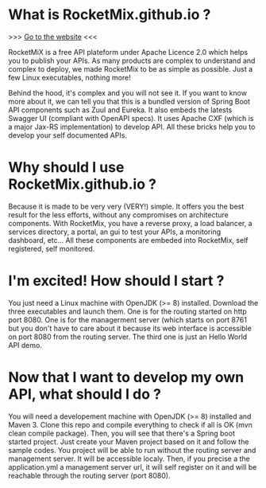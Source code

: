 # What is RocketMix.github.io ?

\>\>\> [Go to the website](https://rocketmix.github.io "https://rocketmix.github.io") <<<

RocketMiX is a free API plateform under Apache Licence 2.0 which helps you to publish your APIs. As many products are complex to understand and complex to deploy, we made RocketMix to be as simple as possible. Just a few Linux executables, nothing more! 

Behind the hood, it's complex and you will not see it. If you want to know more about it, we can tell you that this is a bundled version of Spring Boot API components such as Zuul and Eureka. It also embeds the latests Swagger UI (compliant with OpenAPI specs). It uses Apache CXF (which is a major Jax-RS implementation) to develop API. All these bricks help you to develop your self documented APIs.

# Why should I use RocketMix.github.io ?

Because it is made to be very very (VERY!) simple. It offers you the best result for the less efforts, without any compromises on architecture components. With RocketMix, you have a reverse proxy, a load balancer, a services directory, a portal, an gui to test your APIs, a monitoring dashboard, etc... All these components are embeded into RocketMix, self registered, self monitored.

# I'm excited! How should I start ?

You just need a Linux machine with OpenJDK (>= 8) installed. Download the three executables and launch them. One is for the routing started on http port 8080. One is for the managerment server (which starts on port 8761 but you don't have to care about it because its web interface is accessible on port 8080 from the routing server. The third one is just an Hello World API demo.

# Now that I want to develop my own API, what should I do ?

You will need a developement machine with OpenJDK (>= 8) installed and Maven 3. Clone this repo and compile everything to check if all is OK (mvn clean compile package). Then, you will see that there's a Spring boot started project. Just create your Maven project based on it and follow the sample codes. You project will be able to run without the routing server and management server. It will be accessible localy. Then, if you precise a the application.yml a management server url, it will self register on it and will be reachable through the routing server (port 8080).    

